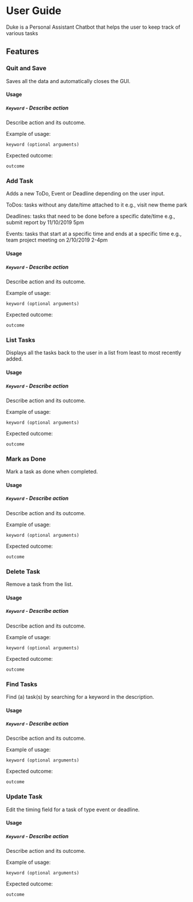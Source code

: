 # User Guide
Duke is a Personal Assistant Chatbot that helps the user to keep track of various tasks

## Features 

### Quit and Save
Saves all the data and automatically closes the GUI.

#### Usage

##### `Keyword` - Describe action

Describe action and its outcome.

Example of usage: 

`keyword (optional arguments)`

Expected outcome:

`outcome`

### Add Task
Adds a new ToDo, Event or Deadline depending on the user input.

ToDos: tasks without any date/time attached to it e.g., visit new theme park

Deadlines: tasks that need to be done before a specific date/time e.g., submit report by 11/10/2019 5pm

Events: tasks that start at a specific time and ends at a specific time e.g., team project meeting on 2/10/2019 2-4pm

#### Usage

##### `Keyword` - Describe action

Describe action and its outcome.

Example of usage: 

`keyword (optional arguments)`

Expected outcome:

`outcome`

### List Tasks
Displays all the tasks back to the user in a list from least to most recently added.

#### Usage

##### `Keyword` - Describe action

Describe action and its outcome.

Example of usage: 

`keyword (optional arguments)`

Expected outcome:

`outcome`

### Mark as Done
Mark a task as done when completed.

#### Usage

##### `Keyword` - Describe action

Describe action and its outcome.

Example of usage: 

`keyword (optional arguments)`

Expected outcome:

`outcome`

### Delete Task
Remove a task from the list.

#### Usage

##### `Keyword` - Describe action

Describe action and its outcome.

Example of usage: 

`keyword (optional arguments)`

Expected outcome:

`outcome`

### Find Tasks
Find (a) task(s) by searching for a keyword in the description.

#### Usage

##### `Keyword` - Describe action

Describe action and its outcome.

Example of usage: 

`keyword (optional arguments)`

Expected outcome:

`outcome`

### Update Task 
Edit the timing field for a task of type event or deadline.

#### Usage

##### `Keyword` - Describe action

Describe action and its outcome.

Example of usage: 

`keyword (optional arguments)`

Expected outcome:

`outcome`